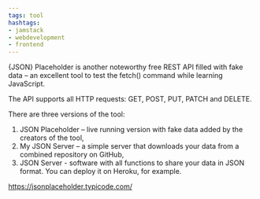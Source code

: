 ```yaml
---
tags: tool
hashtags:
- jamstack
- webdevelopment
- frontend
---
```


{JSON} Placeholder is another noteworthy free REST API filled with fake data – an excellent tool to test the fetch() command while learning JavaScript.

The API supports all HTTP requests: GET, POST, PUT, PATCH and DELETE.

There are three versions of the tool:
1. JSON Placeholder – live running version with fake data added by the creators of the tool,
2. My JSON Server – a simple server that downloads your data from a combined repository on GitHub,
3. JSON Server - software with all functions to share your data in JSON format. You can deploy it on Heroku, for example.

https://jsonplaceholder.typicode.com/